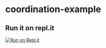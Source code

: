 # coordination-example

## Run it on repl.it

[![Run on Repl.it](https://repl.it/badge/github/murraypatterson/coordination-example)](https://repl.it/github/murraypatterson/coordination-example)

